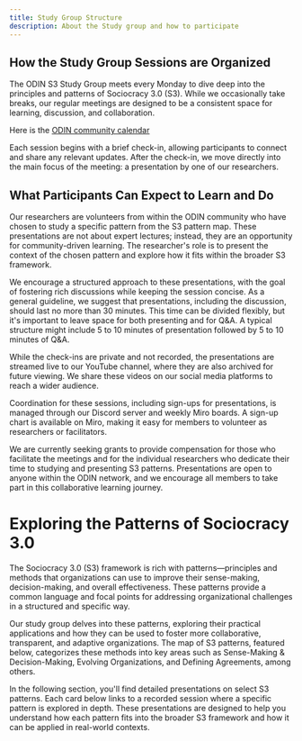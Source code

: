 ```yaml
---
title: Study Group Structure
description: About the Study group and how to participate 
---
```


<!-- # **Study Group Structure** -->

## How the Study Group Sessions are Organized

The ODIN S3 Study Group meets every Monday to dive deep into the principles and patterns of Sociocracy 3.0 (S3). While we occasionally take breaks, our regular meetings are designed to be a consistent space for learning, discussion, and collaboration.

Here is the [ODIN community calendar](https://calendar.google.com/calendar/u/0/embed?src=odinsharedcalendar@gmail.com&ctz=America/New_York)

Each session begins with a brief check-in, allowing participants to connect and share any relevant updates. After the check-in, we move directly into the main focus of the meeting: a presentation by one of our researchers.

## What Participants Can Expect to Learn and Do

Our researchers are volunteers from within the ODIN community who have chosen to study a specific pattern from the S3 pattern map. These presentations are not about expert lectures; instead, they are an opportunity for community-driven learning. The researcher's role is to present the context of the chosen pattern and explore how it fits within the broader S3 framework.

We encourage a structured approach to these presentations, with the goal of fostering rich discussions while keeping the session concise. As a general guideline, we suggest that presentations, including the discussion, should last no more than 30 minutes. This time can be divided flexibly, but it's important to leave space for both presenting and for Q&A. A typical structure might include 5 to 10 minutes of presentation followed by 5 to 10 minutes of Q&A.

While the check-ins are private and not recorded, the presentations are streamed live to our YouTube channel, where they are also archived for future viewing. We share these videos on our social media platforms to reach a wider audience.

Coordination for these sessions, including sign-ups for presentations, is managed through our Discord server and weekly Miro boards. A sign-up chart is available on Miro, making it easy for members to volunteer as researchers or facilitators.

We are currently seeking grants to provide compensation for those who facilitate the meetings and for the individual researchers who dedicate their time to studying and presenting S3 patterns. Presentations are open to anyone within the ODIN network, and we encourage all members to take part in this collaborative learning journey.

# Exploring the Patterns of Sociocracy 3.0

The Sociocracy 3.0 (S3) framework is rich with patterns—principles and methods that organizations can use to improve their sense-making, decision-making, and overall effectiveness. These patterns provide a common language and focal points for addressing organizational challenges in a structured and specific way.

Our study group delves into these patterns, exploring their practical applications and how they can be used to foster more collaborative, transparent, and adaptive organizations. The map of S3 patterns, featured below, categorizes these methods into key areas such as Sense-Making & Decision-Making, Evolving Organizations, and Defining Agreements, among others.

In the following section, you'll find detailed presentations on select S3 patterns. Each card below links to a recorded session where a specific pattern is explored in depth. These presentations are designed to help you understand how each pattern fits into the broader S3 framework and how it can be applied in real-world contexts.
